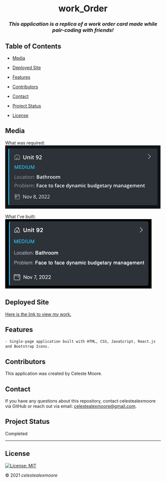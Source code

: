 <div align="center">

# work_Order

### _This application is a replica of a work order card made while pair-coding with friends!_
</div>

## Table of Contents

- [Media](#Media)

- [Deployed Site](#deployed-site)

- [Features](#Features)

- [Contributors](#Contributors)

- [Contact](#Contact)

- [Project Status](#project-status)

- [License](#License)

## Media

What was required:  
![Photo 1](./assets/original.png)

What I've built:  
![Photo 1](./assets/replica.png)

## Deployed Site

   [Here is the link to view my work.](http://celestealexmoore.github.io/work_Order)

## Features
    - Single-page application built with HTML, CSS, JavaScript, React.js and Bootstrap Icons.

## Contributors

This application was created by Celeste Moore.

## Contact

If you have any questions about this repository, contact celestealexmoore via GitHub or reach out via email:
celestealexmoore@gmail.com.

## Project Status

Completed

---

## License

[![License: MIT](https://img.shields.io/badge/License-MIT-blueviolet.svg)](https://opensource.org/licenses/MIT)

© 2021 _celestealexmoore_